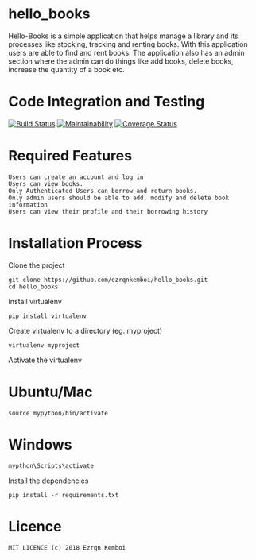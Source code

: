 # hello_books

Hello-Books is a simple application that helps manage a library and its processes like stocking, tracking and renting books. With this application users are able to find and rent books. The application also has an admin section where the admin can do things like add books, delete books, increase the quantity of a book etc.

# Code Integration and Testing

[![Build Status](https://travis-ci.org/ezrqnkemboi/hello_books.svg?branch=master)](https://travis-ci.org/ezrqnkemboi/hello_books) [![Maintainability](https://api.codeclimate.com/v1/badges/b92c5e43d5de4be7085b/maintainability)](https://codeclimate.com/github/ezrqnkemboi/hello_books/maintainability) [![Coverage Status](https://coveralls.io/repos/github/ezrqnkemboi/hello_books/badge.svg?branch=master)](https://coveralls.io/github/ezrqnkemboi/hello_books?branch=master)

# Required Features
    Users can create an account and log in
    Users can view books.
    Only Authenticated Users can borrow and return books.
    Only admin users should be able to add, modify and delete book information 
    Users can view their profile and their borrowing history
# Installation Process
Clone the project
    
    git clone https://github.com/ezrqnkemboi/hello_books.git
    cd hello_books
    
Install virtualenv 
    
    pip install virtualenv
    
Create virtualenv to a directory (eg. myproject)

    virtualenv myproject
    
Activate the virtualenv
  # Ubuntu/Mac
    source mypython/bin/activate
  # Windows
    mypthon\Scripts\activate
    
Install the dependencies

    pip install -r requirements.txt
    
# Licence

    MIT LICENCE (c) 2018 Ezrqn Kemboi
    
    

